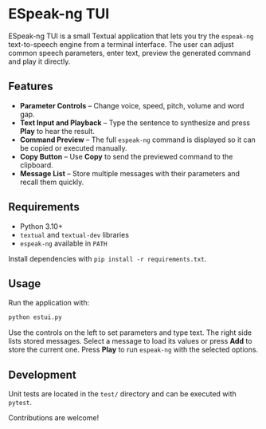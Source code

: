 # ESpeak-ng TUI

ESpeak-ng TUI is a small Textual application that lets you try the `espeak-ng` text-to-speech engine from a terminal interface. The user can adjust common speech parameters, enter text, preview the generated command and play it directly.

## Features
- **Parameter Controls** – Change voice, speed, pitch, volume and word gap.
- **Text Input and Playback** – Type the sentence to synthesize and press **Play** to hear the result.
- **Command Preview** – The full `espeak-ng` command is displayed so it can be copied or executed manually.
- **Copy Button** – Use **Copy** to send the previewed command to the clipboard.
- **Message List** – Store multiple messages with their parameters and recall them quickly.

## Requirements
- Python 3.10+
- `textual` and `textual-dev` libraries
- `espeak-ng` available in `PATH`

Install dependencies with `pip install -r requirements.txt`.

## Usage
Run the application with:

```bash
python estui.py
```

Use the controls on the left to set parameters and type text. The right side lists stored messages. Select a message to load its values or press **Add** to store the current one. Press **Play** to run `espeak-ng` with the selected options.

## Development
Unit tests are located in the `test/` directory and can be executed with `pytest`.

Contributions are welcome!
